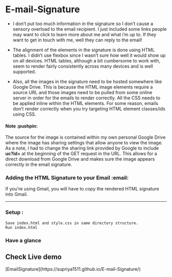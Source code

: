 # E-mail-Signature
- I don’t put too much information in the signature so I don’t cause a sensory overload to the email recipient. I just included some links people may want to click to learn more about me and what i’m up to. If they want to get in touch with me, well they can reply to the email!

- The alignment of the elements in the signature is done using HTML tables. I didn’t use flexbox since I wasn’t sure how well it would show up on all devices. HTML tables, although a bit cumbersome to work with, seem to render fairly consistently across many devices and is well supported.

- Also, all the images in the signature need to be hosted somewhere like Google Drive. This is because the HTML image elements require a source URL and those images need to be pulled from some online server in order for the emails to render correctly.
All the CSS needs to be applied inline within the HTML elements. For some reason, emails don’t render correctly when you try targeting HTML element classes/ids using CSS.

<h4>Note :pushpin: </h4>

The source for the image is contained within my own personal Google Drive where the image has sharing settings that allow anyone to view the image. As a note, I had to change the sharing link provided by Google to include <b>uc?id=</b> at the beginning of the GET request in the URL. This allows for a direct download from Google Drive and makes sure the image appears correctly in the email signature.

<h3>Adding the HTML Signature to your Email :email: </h3>

If you’re using Gmail, you will have to copy the rendered HTML signature into Gmail.

---------------------------------------------------------------
<h3>Setup :</h3>

```
Save index.html and style.css in same directory structure.
Run index.html 
```


<h3> Have a glance </h3>


<h2> Check Live demo</h2>
[EmailSignature](https://supriya1511.github.io/E-mail-Signature/)



